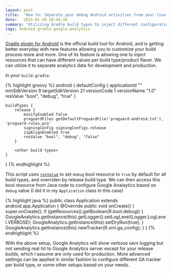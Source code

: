```yaml
---
layout: post
title:  "How to: Separate your debug Android activities from your live Analytics with Gradle"
date:   2015-01-29 10:44:34
summary: "Utilizing Gradle build types to inject different configurations for separating analytics tracking for different build types"
tags: android gradle google-analytics
---
```


[Gradle plugin for Android](http://tools.android.com/tech-docs/new-build-system) is the official build tool for Android, and is getting better everyday with new features allowing you to customize your build process more and more. One of its feature is allowing one to inject resources that can have different values per build type/product flavor. We can utilize it to separate analytics data for development and production.

In your `build.gradle`:

{% highlight groovy %}
android {
    defaultConfig {
        applicationId "<appId>"
        minSdkVersion 9
        targetSdkVersion 21
        versionCode 1
        versionName "1.0"
        resValue "bool", "debug", "true"
    }

    buildTypes {
        release {
            minifyEnabled false
            proguardFiles getDefaultProguardFile('proguard-android.txt'), 'proguard-rules.pro'
            signingConfig signingConfigs.release
            zipAlignEnabled true
            resValue "bool", "debug", "false"
        }

        <other build types>
    }
}
{% endhighlight %}

This script uses [`resValue`](https://plus.google.com/+XavierDucrohet/posts/UVKA58MZV3J) to set `debug` bool resource to `true` by default for all build types, and overriden by release build type. We can then access this bool resource from Java code to configure Google Analaytics based on `debug` value (I did it in my `Application` class in this case)

{% highlight java %}
public class Application extends android.app.Application {
    @Override
    public void onCreate() {
        super.onCreate();
        if (getResources().getBoolean(R.bool.debug)) {
            GoogleAnalytics.getInstance(this).getLogger().setLogLevel(Logger.LogLevel.VERBOSE);
            GoogleAnalytics.getInstance(this).setDryRun(true);
        }
        GoogleAnalytics.getInstance(this).newTracker(R.xml.ga_config);
    }
}
{% endhighlight %}

With the above setup, Google Analytics will show verbose `GAV4` logging but not sending real hit to Google Analytics server except for your release builds, which I assume are only used for production. More advanced settings can be applied in similar fashion to configure different GA tracker per build type, or some other setups based on your needs.